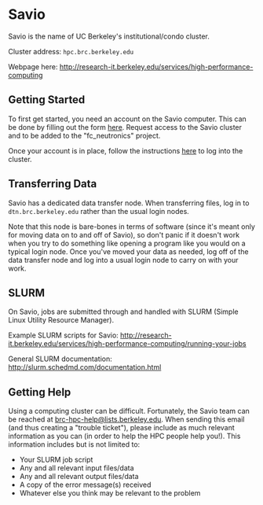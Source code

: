 # Savio

Savio is the name of UC Berkeley's institutional/condo cluster.

Cluster address: `hpc.brc.berkeley.edu`

Webpage here: http://research-it.berkeley.edu/services/high-performance-computing

## Getting Started 

To first get started, you need an account on the Savio computer. This can be 
done by filling out the form [here](https://docs.google.com/a/berkeley.edu/forms/d/e/1FAIpQLSemSeqZFI5jCvu4KxdQ_7MpQmZaAy57JNjOoGrSay6XbIU9qg/viewform). Request access to the Savio cluster and to be added to the "fc_neutronics" project.

Once your account is in place, follow the instructions [here](http://research-it.berkeley.edu/services/high-performance-computing/logging-brc-clusters) to log into the cluster.

## Transferring Data

Savio has a dedicated data transfer node. When transferring files, log in to `dtn.brc.berkeley.edu` rather
than the usual login nodes. 

Note that this node is bare-bones in terms of software (since it's meant only for moving data on to and 
off of Savio), so don't panic if it doesn't work when you try to do something like opening a program like 
you would on a typical login node. Once you've moved your data as needed, log off of the data transfer 
node and log into a usual login node to carry on with your work.

## SLURM

On Savio, jobs are submitted through and handled with SLURM (Simple Linux Utility Resource Manager).

Example SLURM scripts for Savio: http://research-it.berkeley.edu/services/high-performance-computing/running-your-jobs

General SLURM documentation: http://slurm.schedmd.com/documentation.html

## Getting Help

Using a computing cluster can be difficult. Fortunately, the Savio team can be reached at 
brc-hpc-help@lists.berkeley.edu. When sending this email (and thus creating a "trouble ticket"), please
include as much relevant information as you can (in order to help the HPC people help you!). This 
information includes but is not limited to:

* Your SLURM job script
* Any and all relevant input files/data
* Any and all relevant output files/data
* A copy of the error message(s) received
* Whatever else you think may be relevant to the problem
